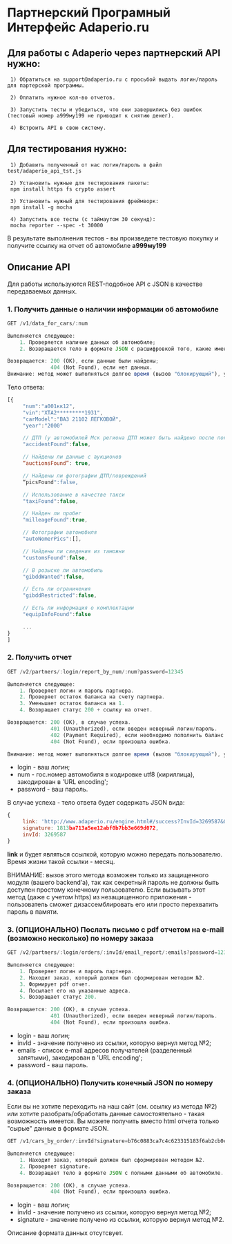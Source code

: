 # Партнерский Програмный Интерфейс Adaperio.ru

## Для работы с Adaperio через партнерский API нужно:

     1) Обратиться на support@adaperio.ru с просьбой выдать логин/пароль для партерской программы.

     2) Оплатить нужное кол-во отчетов. 

     3) Запустить тесты и убедиться, что они завершились без ошибок (тестовый номер а999му199 не приводит к снятию денег).

     4) Встроить API в свою систему.

## Для тестирования нужно:

     1) Добавить полученный от нас логин/пароль в файл test/adaperio_api_tst.js

     2) Установить нужные для тестирования пакеты: 
     npm install https fs crypto assert

     3) Установить нужный для тестирования фреймворк: 
     npm install -g mocha

     4) Запустить все тесты (с таймаутом 30 секунд): 
     mocha reporter --spec -t 30000

В результате выполнения тестов - вы произведете тестовую покупку и получите ссылку на отчет об автомобиле **а999му199**

## Описание API
Для работы используются REST-подобное API с JSON в качестве передаваемых данных. 

### 1. Получить данные о наличии информации об автомобиле

```javascript
GET /v1/data_for_cars/:num

Выполняется следующее: 
    1. Проверяется наличие данных об автомобиле;
    2. Возвращается тело в формате JSON c расшифровкой того, какие именно данные найдены.

Возвращается: 200 (OK), если данные были найдены; 
              404 (Not Found), если нет данных.
Внимание: метод может выполняться долгое время (вызов "блокирующий"), установите таймаут минимум 60 секунд.
```

Тело ответа:
```javascript
[{
     "num":"а001кк12",
     "vin":"XTA2*********1931",
     "carModel":"ВАЗ 21102 ЛЕГКОВОЙ",
     "year":"2000"

     // ДТП (у автомобилей Мск региона ДТП может быть найдено после покупки отчета) 
     "accidentFound":false,

     // Найдены ли данные с аукционов
     “auctionsFound”: true,

     // Найдены ли фотографии ДТП/повреждений
     “picsFound":false,

     // Использование в качестве такси
     "taxiFound":false,

     // Найден ли пробег
     "milleageFound":true,

     // Фотографии автомобиля
     "autoNomerPics":[],

     // Найдены ли сведения из таможни
     "customsFound":false,

     // В розыске ли автомобиль
     "gibddWanted":false,

     // Есть ли ограничения
     "gibddRestricted":false,

     // Есть ли информация о комплектации
     "equipInfoFound":false 

     ...
}
]
```

### 2. Получить отчет

```javascript
GET /v2/partners/:login/report_by_num/:num?password=12345

Выполняется следующее:
    1. Проверяет логин и пароль партнера.
    2. Проверяет остаток баланса на счету партнера.
    3. Уменьшает остаток баланса на 1.
    4. Возвращает статус 200 + ссылку на отчет.

Возвращается: 200 (OK), в случае успеха.
              401 (Unauthorized), если введен неверный логин/пароль.
              402 (Payment Required), если необходимо пополнить баланс.
              404 (Not Found), если произошла ошибка.

Внимание: метод может выполняться долгое время (вызов "блокирующий"), установите таймаут минимум 60 секунд.
```

+ login - ваш логин;
+ num - гос.номер автомобиля в кодировке utf8 (кириллица), закодирован в 'URL encoding';
+ password - ваш пароль.

В случае успеха - тело ответа будет содержать JSON вида:
```javascript
{ 
     link: 'http://www.adaperio.ru/engine.html#/success?InvId=3269587&OutSum=100.000000&SignatureValue=1813ba713a5ee12abf0b7bb3e669d072',
     signature: 1813ba713a5ee12abf0b7bb3e669d072,
     invId: 3269587
}
```

**link** и будет являться ссылкой, которую можно передать пользователю. Время жизни такой ссылки - месяц. 

ВНИМАНИЕ: вызов этого метода возможен только из защищенного модуля (вашего backend’а), так как секретный пароль не должны быть доступен простому конечному пользователю. Если вызывать этот метод (даже с учетом https) из незащищенного приложения - пользователь сможет дизассемблировать его или просто перехватить пароль в памяти.

### 3. (ОПЦИОНАЛЬНО) Послать письмо c pdf отчетом на e-mail (возможно несколько) по номеру заказа

```javascript
GET /v2/partners/:login/orders/:invId/email_report/:emails?password=12345

Выполняется следующее:
    1. Проверяет логин и пароль партнера.
    2. Находит заказ, который должен был сформирован методом №2.
    3. Формирует pdf отчет.
    4. Посылает его на указанные адреса.
    5. Возвращает статус 200.

Возвращается: 200 (OK), в случае успеха.
              401 (Unauthorized), если введен неверный логин/пароль.
              404 (Not Found), если произошла ошибка.
```

+ login - ваш логин;
+ invId - значение получено из ссылки, которую вернул метод №2;
+ emails - список e-mail адресов получателей (разделенный запятыми), закодирован в 'URL encoding';
+ password - ваш пароль.

### 4. (ОПЦИОНАЛЬНО) Получить конечный JSON по номеру заказа
Если вы не хотите переходить на наш сайт (см. ссылку из метода №2) или хотите разобрать/обработать данные самостоятельно - такая возможность имеется. Вы можете получить вместо html отчета только "сырые" данные в формате JSON. 

```javascript
GET /v1/cars_by_order/:invId?signature=b76c0883ca7c4c623315183f6ab2cb0e

Выполняется следующее:
    1. Находит заказ, который должен был сформирован методом №2.
    2. Проверяет signature.
    4. Возвращает тело в формате JSON с полными данными об автомобиле.

Возвращается: 200 (OK), в случае успеха.
              404 (Not Found), если произошла ошибка.
```

+ login - ваш логин;
+ invId - значение получено из ссылки, которую вернул метод №2;
+ signature - значение получено из ссылки, которую вернул метод №2.

Описание формата данных отсутсвует.
